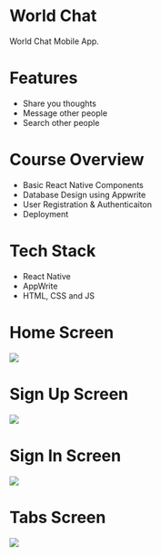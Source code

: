 # World Chat
World Chat Mobile App.

# Features
* Share you thoughts
* Message other people
* Search other people

# Course Overview
* Basic React Native Components
* Database Design using Appwrite
* User Registration & Authenticaiton
* Deployment

# Tech Stack
* React Native
* AppWrite
* HTML, CSS and JS

# Home Screen
<img src="assets/images/screenshot/s1.jpg">  

# Sign Up Screen
<img src="assets/images/screenshot/s3.jpg">  

# Sign In Screen
<img src="assets/images/screenshot/s2.jpg">  

# Tabs Screen
<img src="assets/images/screenshot/tabs.png">  